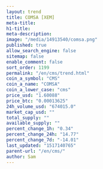 ```yaml
---
layout: trend
title: COMSA [XEM]
meta-title: 
h1-title: 
meta-description: 
image: "/media/14913540/comsa.png"
published: true
allow_search_engine: false
sitemap: false
enable_comment: false
sort_order: 1199
permalink: "/en/cms/trend.html"
coin_a_symbol: "CMS"
coin_a_name: "COMSA"
coin_a_lower_case: "cms"
price_usd: "1.60088"
price_btc: "0.00013625"
24h_volume_usd: "674015.0"
market_cap_usd: ""
total_supply: ""
available_supply: ""
percent_change_1h: "0.34"
percent_change_24h: "14.77"
percent_change_7d: "-14.01"
last_updated: "1517140765"
parent-url: "/en/cms/"
author: Sam
---
```


